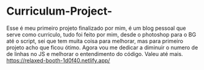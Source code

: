 # Curriculum-Project-
Esse é meu primeiro projeto finalizado por mim, é um blog pessoal que serve como curriculo, tudo foi feito por mim, desde o photoshop para o BG até o script, sei que tem muita coisa para melhorar, mas para primeiro projeto acho que ficou ótimo.
Agora vou me dedicar a diminuir o numero de de linhas no JS e melhorar o entendimento do código.
Valeu até mais.
https://relaxed-booth-1d0f40.netlify.app/
